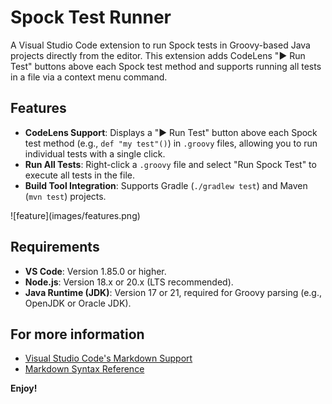 
# Spock Test Runner

A Visual Studio Code extension to run Spock tests in Groovy-based Java projects directly from the editor. This extension adds CodeLens "▶ Run Test" buttons above each Spock test method and supports running all tests in a file via a context menu command.

## Features

- **CodeLens Support**: Displays a "▶ Run Test" button above each Spock test method (e.g., `def "my test"()`) in `.groovy` files, allowing you to run individual tests with a single click.
- **Run All Tests**: Right-click a `.groovy` file and select "Run Spock Test" to execute all tests in the file.
- **Build Tool Integration**: Supports Gradle (`./gradlew test`) and Maven (`mvn test`) projects.

\!\[feature\]\(images/features.png\)

## Requirements

- **VS Code**: Version 1.85.0 or higher.
- **Node.js**: Version 18.x or 20.x (LTS recommended).
- **Java Runtime (JDK)**: Version 17 or 21, required for Groovy parsing (e.g., OpenJDK or Oracle JDK).


## For more information

* [Visual Studio Code's Markdown Support](http://code.visualstudio.com/docs/languages/markdown)
* [Markdown Syntax Reference](https://help.github.com/articles/markdown-basics/)

**Enjoy!**
